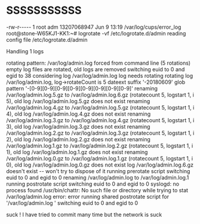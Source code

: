 # SSSSSSSSSSS
-rw-r----- 1 root adm 13207068947 Jun  9 13:19 /var/log/cups/error_log
root@stone-W65KJ1-KK1:~# logrotate -vf /etc/logrotate.d/admin
reading config file /etc/logrotate.d/admin

Handling 1 logs

rotating pattern: /var/log/admin.log  forced from command line (5 rotations)
empty log files are rotated, old logs are removed
switching euid to 0 and egid to 38
considering log /var/log/admin.log
  log needs rotating
rotating log /var/log/admin.log, log->rotateCount is 5
dateext suffix '-20180609'
glob pattern '-[0-9][0-9][0-9][0-9][0-9][0-9][0-9][0-9]'
renaming /var/log/admin.log.5.gz to /var/log/admin.log.6.gz (rotatecount 5, logstart 1, i 5), 
old log /var/log/admin.log.5.gz does not exist
renaming /var/log/admin.log.4.gz to /var/log/admin.log.5.gz (rotatecount 5, logstart 1, i 4), 
old log /var/log/admin.log.4.gz does not exist
renaming /var/log/admin.log.3.gz to /var/log/admin.log.4.gz (rotatecount 5, logstart 1, i 3), 
old log /var/log/admin.log.3.gz does not exist
renaming /var/log/admin.log.2.gz to /var/log/admin.log.3.gz (rotatecount 5, logstart 1, i 2), 
old log /var/log/admin.log.2.gz does not exist
renaming /var/log/admin.log.1.gz to /var/log/admin.log.2.gz (rotatecount 5, logstart 1, i 1), 
old log /var/log/admin.log.1.gz does not exist
renaming /var/log/admin.log.0.gz to /var/log/admin.log.1.gz (rotatecount 5, logstart 1, i 0), 
old log /var/log/admin.log.0.gz does not exist
log /var/log/admin.log.6.gz doesn't exist -- won't try to dispose of it
running prerotate script
switching euid to 0 and egid to 0
renaming /var/log/admin.log to /var/log/admin.log.1
running postrotate script
switching euid to 0 and egid to 0
syslogd: no process found
/usr/bin/chattr: No such file or directory while trying to stat /var/log/admin.log
error: error running shared postrotate script for '/var/log/admin.log '
switching euid to 0 and egid to 0
 
 
 suck ! I have tried to commit many time but the network is suck

